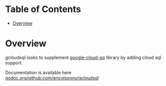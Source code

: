 # Table of Contents

- [Overview](#overview)

# Overview
gcloudsql looks to supplement [google-cloud-go](https://github.com/googleapis/google-cloud-go)
library by adding cloud sql support.

Documentation is available here [godoc.org/github.com/ericolsonnv/gcloudsql](https://godoc.org/github.com/ericolsonnv/gcloudsql)
